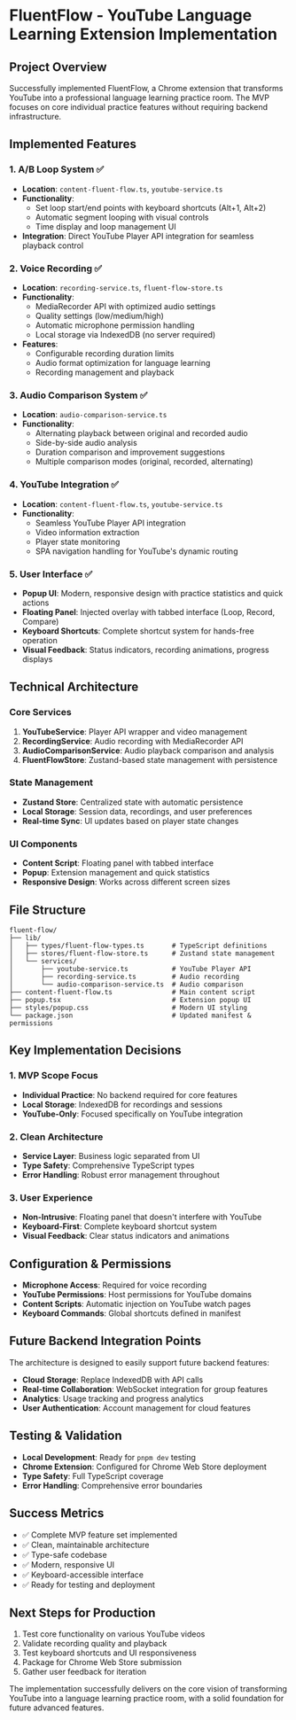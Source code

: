 # FluentFlow - YouTube Language Learning Extension Implementation

## Project Overview
Successfully implemented FluentFlow, a Chrome extension that transforms YouTube into a professional language learning practice room. The MVP focuses on core individual practice features without requiring backend infrastructure.

## Implemented Features

### 1. A/B Loop System ✅
- **Location**: `content-fluent-flow.ts`, `youtube-service.ts`
- **Functionality**: 
  - Set loop start/end points with keyboard shortcuts (Alt+1, Alt+2)
  - Automatic segment looping with visual controls
  - Time display and loop management UI
- **Integration**: Direct YouTube Player API integration for seamless playback control

### 2. Voice Recording ✅
- **Location**: `recording-service.ts`, `fluent-flow-store.ts`
- **Functionality**:
  - MediaRecorder API with optimized audio settings
  - Quality settings (low/medium/high)
  - Automatic microphone permission handling
  - Local storage via IndexedDB (no server required)
- **Features**: 
  - Configurable recording duration limits
  - Audio format optimization for language learning
  - Recording management and playback

### 3. Audio Comparison System ✅
- **Location**: `audio-comparison-service.ts`
- **Functionality**:
  - Alternating playback between original and recorded audio
  - Side-by-side audio analysis
  - Duration comparison and improvement suggestions
  - Multiple comparison modes (original, recorded, alternating)

### 4. YouTube Integration ✅
- **Location**: `content-fluent-flow.ts`, `youtube-service.ts`
- **Functionality**:
  - Seamless YouTube Player API integration
  - Video information extraction
  - Player state monitoring
  - SPA navigation handling for YouTube's dynamic routing

### 5. User Interface ✅
- **Popup UI**: Modern, responsive design with practice statistics and quick actions
- **Floating Panel**: Injected overlay with tabbed interface (Loop, Record, Compare)
- **Keyboard Shortcuts**: Complete shortcut system for hands-free operation
- **Visual Feedback**: Status indicators, recording animations, progress displays

## Technical Architecture

### Core Services
1. **YouTubeService**: Player API wrapper and video management
2. **RecordingService**: Audio recording with MediaRecorder API
3. **AudioComparisonService**: Audio playback comparison and analysis
4. **FluentFlowStore**: Zustand-based state management with persistence

### State Management
- **Zustand Store**: Centralized state with automatic persistence
- **Local Storage**: Session data, recordings, and user preferences
- **Real-time Sync**: UI updates based on player state changes

### UI Components
- **Content Script**: Floating panel with tabbed interface
- **Popup**: Extension management and quick statistics
- **Responsive Design**: Works across different screen sizes

## File Structure
```
fluent-flow/
├── lib/
│   ├── types/fluent-flow-types.ts       # TypeScript definitions
│   ├── stores/fluent-flow-store.ts      # Zustand state management
│   └── services/
│       ├── youtube-service.ts           # YouTube Player API
│       ├── recording-service.ts         # Audio recording
│       └── audio-comparison-service.ts  # Audio comparison
├── content-fluent-flow.ts               # Main content script
├── popup.tsx                            # Extension popup UI
├── styles/popup.css                     # Modern UI styling
└── package.json                         # Updated manifest & permissions
```

## Key Implementation Decisions

### 1. MVP Scope Focus
- **Individual Practice**: No backend required for core features
- **Local Storage**: IndexedDB for recordings and sessions
- **YouTube-Only**: Focused specifically on YouTube integration

### 2. Clean Architecture
- **Service Layer**: Business logic separated from UI
- **Type Safety**: Comprehensive TypeScript types
- **Error Handling**: Robust error management throughout

### 3. User Experience
- **Non-Intrusive**: Floating panel that doesn't interfere with YouTube
- **Keyboard-First**: Complete keyboard shortcut system
- **Visual Feedback**: Clear status indicators and animations

## Configuration & Permissions
- **Microphone Access**: Required for voice recording
- **YouTube Permissions**: Host permissions for YouTube domains
- **Content Scripts**: Automatic injection on YouTube watch pages
- **Keyboard Commands**: Global shortcuts defined in manifest

## Future Backend Integration Points
The architecture is designed to easily support future backend features:
- **Cloud Storage**: Replace IndexedDB with API calls
- **Real-time Collaboration**: WebSocket integration for group features
- **Analytics**: Usage tracking and progress analytics
- **User Authentication**: Account management for cloud features

## Testing & Validation
- **Local Development**: Ready for `pnpm dev` testing
- **Chrome Extension**: Configured for Chrome Web Store deployment
- **Type Safety**: Full TypeScript coverage
- **Error Handling**: Comprehensive error boundaries

## Success Metrics
- ✅ Complete MVP feature set implemented
- ✅ Clean, maintainable architecture
- ✅ Type-safe codebase
- ✅ Modern, responsive UI
- ✅ Keyboard-accessible interface
- ✅ Ready for testing and deployment

## Next Steps for Production
1. Test core functionality on various YouTube videos
2. Validate recording quality and playback
3. Test keyboard shortcuts and UI responsiveness
4. Package for Chrome Web Store submission
5. Gather user feedback for iteration

The implementation successfully delivers on the core vision of transforming YouTube into a language learning practice room, with a solid foundation for future advanced features.